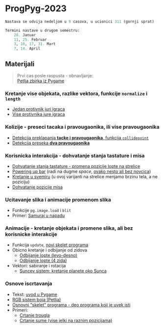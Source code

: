 # ProgPyg-2023

```python
Nastava se odvija nedeljom u 9 casova, u ucionici 311 (gornji sprat)
```
```python
Termini nastave u drugom semestru:
    28. Januar
    11, 25. Februar
    3, 10, 17, 31. Mart
    7, 14. April
```

## Materijali

> Prvi cas posle raspusta - obnavljanje:  
> [Petlja zbirka iz Pygame](https://petlja.org/biblioteka/r/lekcije/pygame-prirucnik/crtanje-cas1)

### Kretanje vise objekata, razlike vektora, funkcije `normalize` i `length`
- [Jedan protivnik juri igraca](/materijali/vise_objekata/jurenje.py)
- [Vise protivnika jure igraca](/materijali/vise_objekata/jurenje_vise.py)

### Kolizije - preseci tacaka i pravougaonika, ili vise pravougaonika
- [Detekcija preklapanja **tacke i pravougaonika**, funkcija `collidepoint`](/materijali/kolizije/rect_i_tacka.py)
- [Detekcija preseka **dva pravougaonika**](/materijali/kolizije/dva_pravougaonika.py)

### Korisnicka interakcija - dohvatanje stanja tastature i misa
- [Dohvatanje stanja tastature - promena pozicije lopte na strelice](/materijali/interaktivni_programi/kretanje_strelicama.py)
- [Powering up bar](/materijali/interaktivni_programi/powering_up.py) (radi na dugme *space*, [ovako nesto ali bez novcica](https://external-content.duckduckgo.com/iu/?u=https%3A%2F%2Fassets.hongkiat.com%2Fuploads%2Fanimated-progress-bar%2F13.gif%3Fnewedit%3Fnewedit&f=1&nofb=1&ipt=6b247fbe5d9e9f09b3ae6c041bc48b6f2d5ad3eae5992a17676dbfa09afa520a&ipo=images))
- [Kretanje u svemiru](/materijali/interaktivni_programi/kretanje_u_svemiru.py) (u ovoj varijanti na strelice menjamo brzinu tela, a ne poziciju)
- [Dohvatanje pozicije misa](/materijali/interaktivni_programi/pozicija_misa.py)

### Ucitavanje slika i animacije promenom slika
- Funkcije `pg.image.load` i `blit`
- Primer: [Samuraj u napadu](/materijali/ucitavanje_slika/samurai_napada.py)

### Animacije - kretanje objekata i promene slika, ali bez korisnicke interakcije
- Funkcija `update`, [novi skelet programa](/materijali/animacije/skelet_frame.py)
- Obicno kretanje i odbijanje od zidova
  - [Odbijanje lopte (levo-desno)](/materijali/animacije/odbijanje_lopte_levo_desno.py)
  - [Odbijanje lopte (4 zida)](/materijali/animacije/odbijanje_lopte_4_zida.py)
- Vektori: sabiranje i rotacija
  - [Suncev sistem: kretanje planete oko Sunca](/materijali/animacije/planeta.py)

### Osnove iscrtavanja
- Tekst: [uvod u Pygame](/materijali/osnovno_iscrtavanje/pygame_uvod.md)
- [RGB sistem boja (Petlja)](https://petlja.org/kurs/352/3/6074)
- [Osnovni "skelet" programa - deo programa koji je uvek isti](/materijali/osnovno_iscrtavanje/skelet_uvod.py)
- Primeri: 
  - [Crtanje trougla](/materijali/osnovno_iscrtavanje/trougao.py)
  - [Crtanje sume (vise jelki na raznim pozicijama)](/materijali/osnovno_iscrtavanje/suma.py)

<!--
## Materijali 
- [ ] 17. Decembar - kolizije
  - [Bojimo prvougaonik kad ga sece mis](materijali/kodovi/kolizije.py)
- [ ] 10. Decembar - rad sa tastaturom
  - [Upravljanje loptom na ekranu](materijali/kodovi/tastatura.py)
  - [Spisak kodova za tastere](https://www.pygame.org/docs/ref/key.html)
  - [Dohvatanje poziicje misa](materijali/kodovi/mis.py)
- [x] 3. Decembar - nastavak proslog casa
- [x] 26. Novembar - ucitavanje i prikazivanje slika (sprite-ova)
  - [Iscrtavanje spriteova (tezi nacin)](materijali/kodovi/sprite.py)
  - [Iscrtavanje spriteova (laksi nacin, sa listom)](materijali/kodovi/sprite2.py)
  - [Slike samuraj](materijali/kodovi/Samurai/), [slike shinobi](materijali/kodovi/Shinobi/)
  - [LibreSprite](https://libresprite.github.io/)
- [x] 19. Novembar - uvod u animacije, kretanje - vezbanje
  - [Zadaci sa resenjima](materijali/zadaci/05_05_nov.md)
- [x] 5. Novembar - **pisanje funkcija** u Python-u, uvod u animacije, **simulacija kretanja**
  - Funkcije u matematici i programiranju:
    - [Primeri funkcija: apsolutna vrednost, povrsina pravougaonika, maksimum dva broja](materijali/kodovi/funkcije_primeri.py)
    - [Globalni i lokalni opseg promeljivih, komanda `global`](materijali/kodovi/global_primer.py)
    - [Funkcija za crtanje jelke i sume jelki](materijali/kodovi/suma.py)
  - [Struktura Pygame koda za dinamicke programe](materijali/kodovi/skelet_frame.py)
    - [Primer: animacija planete](materijali/kodovi/planeta.py)
- [x] 29. Oktobar - ugdjezdene petlje, *vezbanje*
  - [Zadaci sa resenjima](materijali/zadaci/04_29_okt.md)
- [x] 22. Oktobar - **grananje** (`if..else`), **petlje** (`for`, `while`)
  - [Zadaci sa resenjima](materijali/zadaci/03_22_okt.md)
- [x] 8. Oktobar - crtanje kompleksnijih oblika, *vezbanje*
  - [Zadaci sa resenjima](materijali/zadaci/02_08_okt.md)
- [x] 1. Oktobar - uvodni cas, koordinatni sistem u racunarstvu, crtanje osnovnih oblika
  - [Razvojno okruzenje Thonny](materijali/tekstovi/thonny.md)
  - [RGB sistem boja (Petlja)](https://petlja.org/kurs/352/3/6074)
  - [Uvod u Pygame](materijali/tekstovi/pygame_uvod.md)
  - [Struktura Pygame programa](materijali/kodovi/skelet_uvod.py)
  - [Domaci zadatak: cica glisa](materijali/domaci/01_01_okt.md)
-->

<!-- ## Plan rada
Tempo cemo prilagoditi nasim potrebama, nista iz gore navedenog nije zakon, samo okviran plan.
- [x] [Instalacija okruzenja Thonny i potrebnih biblioteka](materijali/tekstovi/thonny.md)
- [x] *Uvod u Python, promenljive, osnovni tipovi*
- [x] Uvod u 2D grafiku, FPS, pikseli, [RGB boje](https://petlja.org/kurs/352/3/6074)
- [x] Koriscenje biblioteke Pygame, `wait_loop`, [skelet za kodove](materijali/kodovi/skelet_uvod.py)
- [x] [Crtanje osnovnih oblika: boje, koordinate, duzi, pravougaonici, krugovi](materijali/tekstovi/pygame_uvod.md)
- [x] [*Liste i torke u Python-u*](materijali/kodovi/lista.py)
- [x] Crtanje osnovnih oblika: [mnogouglovi](materijali/kodovi/trougao.py)
- [x] *Logika u Python-u: `if...else` naredba, bool vrednosti*
- [x] [*Petlje u Python-u: `for` i `while`*](materijali/kodovi/petlje.py)
- [x] Crtanje pravilnih oblika uz pomoc petlji
- [ ] Ugnjezdene petlje (petlje u vise nivoa)
- [ ] [Napredniji `import`; biblioteka `random`](materijali/tekstovi/importovi.md)
- [ ] *Pisanje funkcija u Python-u, globalne i lokalne promenljive*
- [ ] Animacije, simulacije kretanja, `frame_loop`
- [ ] Ucitavanje i prikazivanje slika, transformacije slika, alat LibreSprite
- [ ] Vektori u 2D, sabiranje i oduzmianje vektora, rotacija
- [ ] Fizicke simulacije: ubrzano kretanje, kosi hitac
- [ ] Programiranje rekacije programa na koriscenje misa i tastature 
- [ ] *Recnici (mape) u Python-u, kljucevi, pristup po kljucu*
- [ ] Dogadjaji, `event_loop`
- [ ] Kolizije, hitbox, malo geometrije
- [ ] Prikazivanje teksta, fontovi, aliasing
- [ ] ...
- [ ] Veliki projekat na kraju kursa -->
